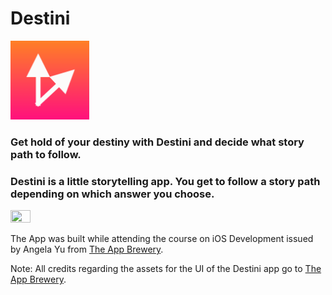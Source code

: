 # Destini

<img src="./Destini-iOS13/Assets.xcassets/AppIcon.appiconset/Icon.png" width="25%" height="25%"/>

### Get hold of your destiny with Destini and decide what story path to follow.

### Destini is a little storytelling app. You get to follow a story path depending on which answer you choose.

<img src="./images/destini.gif" width="25%" height="25%"/>

The App was built while attending the course on iOS Development issued by Angela Yu from <a href="https://appbrewery.com/">The App Brewery</a>.

Note: All credits regarding the assets for the UI of the Destini app go to <a href="https://appbrewery.com/">The App Brewery</a>.


